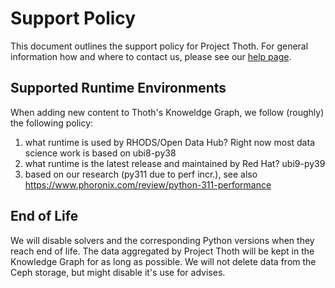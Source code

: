 # Support Policy

This document outlines the support policy for Project Thoth. For general information how and where to contact us,
please see our [help page](https://thoth-station.ninja/help/).

## Supported Runtime Environments

When adding new content to Thoth's Knoweldge Graph, we follow (roughly) the following policy:

1. what runtime is used by RHODS/Open Data Hub? Right now most data science work is based on ubi8-py38
2. what runtime is the latest release and maintained by Red Hat? ubi9-py39
3. based on our research (py311 due to perf incr.), see also https://www.phoronix.com/review/python-311-performance

## End of Life

We will disable solvers and the corresponding Python versions when they reach end of life. The data aggregated by
Project Thoth will be kept in the Knowledge Graph for as long as possible. We will not delete data from the
Ceph storage, but might disable it's use for advises.
